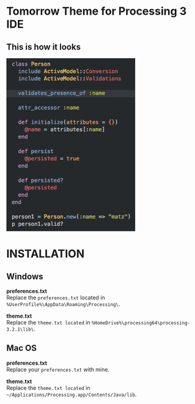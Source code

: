 # Tomorrow Theme for Processing 3 IDE

## This is how it looks
![Tomorrow Theme for Processing 3 IDE](https://github.com/ChrisKempson/Tomorrow-Theme/raw/master/Images/Tomorrow-Night.png)

# INSTALLATION

## Windows
**preferences.txt**  
Replace the `preferences.txt` located in `%UserProfile%\AppData\Roaming\Processing\`.

**theme.txt**  
Replace the `theme.txt located` in `%HomeDrive%\processing64\processing-3.2.1\lib\`.

## Mac OS
**preferences.txt**  
Replace your `preferences.txt` with mine.

**theme.txt**  
Replace the `theme.txt located` in `~/Applications/Processing.app/Contents/Java/lib`.